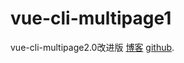 # vue-cli-multipage1

vue-cli-multipage2.0改进版 [博客](https://www.cnblogs.com/AnnieShen/p/12035023.html) [github](https://github.com/AinneShen/vue-cli-multiPage2).
